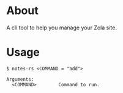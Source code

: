 # About
A cli tool to help you manage your Zola site.

# Usage
```
$ notes-rs <COMMAND = "add">

Arguments:
  <COMMAND>        Command to run.
```
